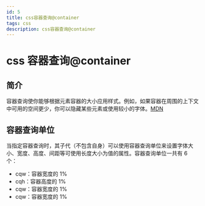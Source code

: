 ```yaml
---
id: 5
title: css容器查询@container
tags: css
description: css容器查询@container
---
```


# css 容器查询@container

## 简介

容器查询使你能够根据元素容器的大小应用样式。例如，如果容器在周围的上下文中可用的空间更少，你可以隐藏某些元素或使用较小的字体。[MDN](https://developer.mozilla.org/zh-CN/docs/Web/CSS/CSS_container_queries)

## 容器查询单位

当指定容器查询时，其子代（不包含自身）可以使用容器查询单位来设置字体大小、宽度、高度、间距等可使用长度大小为值的属性。容器查询单位一共有 6 个：

- cqw：容器宽度的 1%
- cqh：容器高度的 1%
- cqw：容器宽度的 1%
- cqw：容器宽度的 1%
